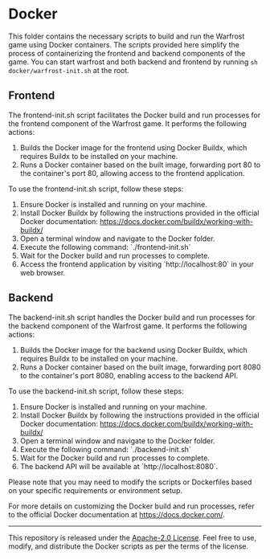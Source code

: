 # Docker

This folder contains the necessary scripts to build and run the Warfrost game using Docker containers. The scripts provided here simplify the process of containerizing the frontend and backend components of the game.
You can start warfrost and both backend and frontend by running `sh docker/warfrost-init.sh` at the root.

## Frontend

The frontend-init.sh script facilitates the Docker build and run processes for the frontend component of the Warfrost game. It performs the following actions:

1. Builds the Docker image for the frontend using Docker Buildx, which requires Buildx to be installed on your machine.
2. Runs a Docker container based on the built image, forwarding port 80 to the container's port 80, allowing access to the frontend application.

To use the frontend-init.sh script, follow these steps:

1. Ensure Docker is installed and running on your machine.
2. Install Docker Buildx by following the instructions provided in the official Docker documentation: https://docs.docker.com/buildx/working-with-buildx/
3. Open a terminal window and navigate to the Docker folder.
4. Execute the following command: \`./frontend-init.sh\`
5. Wait for the Docker build and run processes to complete.
6. Access the frontend application by visiting \`http://localhost:80\` in your web browser.

## Backend

The backend-init.sh script handles the Docker build and run processes for the backend component of the Warfrost game. It performs the following actions:

1. Builds the Docker image for the backend using Docker Buildx, which requires Buildx to be installed on your machine.
2. Runs a Docker container based on the built image, forwarding port 8080 to the container's port 8080, enabling access to the backend API.

To use the backend-init.sh script, follow these steps:

1. Ensure Docker is installed and running on your machine.
2. Install Docker Buildx by following the instructions provided in the official Docker documentation: https://docs.docker.com/buildx/working-with-buildx/
3. Open a terminal window and navigate to the Docker folder.
4. Execute the following command: \`./backend-init.sh\`
5. Wait for the Docker build and run processes to complete.
6. The backend API will be available at \`http://localhost:8080\`.

Please note that you may need to modify the scripts or Dockerfiles based on your specific requirements or environment setup.

For more details on customizing the Docker build and run processes, refer to the official Docker documentation at https://docs.docker.com/.

---

This repository is released under the [Apache-2.0 License](../LICENSE). Feel free to use, modify, and distribute the Docker scripts as per the terms of the license.
